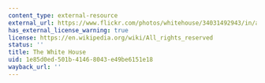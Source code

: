 ```yaml
---
content_type: external-resource
external_url: https://www.flickr.com/photos/whitehouse/34031492943/in/album-72157680930810334/
has_external_license_warning: true
license: https://en.wikipedia.org/wiki/All_rights_reserved
status: ''
title: The White House
uid: 1e85d0ed-501b-4146-8043-e49be6151e18
wayback_url: ''
---
```

